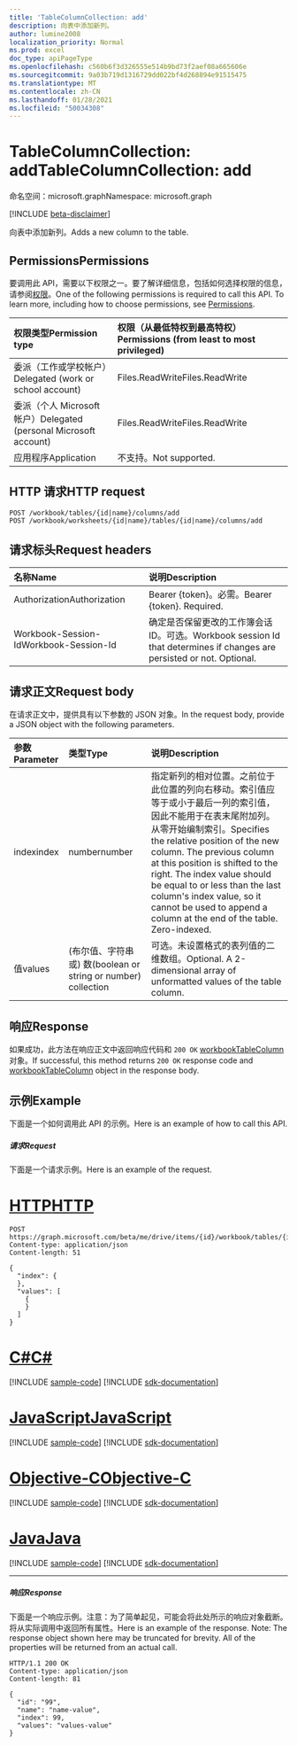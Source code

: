 ```yaml
---
title: 'TableColumnCollection: add'
description: 向表中添加新列。
author: lumine2008
localization_priority: Normal
ms.prod: excel
doc_type: apiPageType
ms.openlocfilehash: c560b6f3d326555e514b9bd73f2aef08a665606e
ms.sourcegitcommit: 9a03b719d1316729dd022bf4d268894e91515475
ms.translationtype: MT
ms.contentlocale: zh-CN
ms.lasthandoff: 01/28/2021
ms.locfileid: "50034308"
---
```

# <a name="tablecolumncollection-add"></a><span data-ttu-id="1460a-103">TableColumnCollection: add</span><span class="sxs-lookup"><span data-stu-id="1460a-103">TableColumnCollection: add</span></span>

<span data-ttu-id="1460a-104">命名空间：microsoft.graph</span><span class="sxs-lookup"><span data-stu-id="1460a-104">Namespace: microsoft.graph</span></span>

[!INCLUDE [beta-disclaimer](../../includes/beta-disclaimer.md)]

<span data-ttu-id="1460a-105">向表中添加新列。</span><span class="sxs-lookup"><span data-stu-id="1460a-105">Adds a new column to the table.</span></span>
## <a name="permissions"></a><span data-ttu-id="1460a-106">Permissions</span><span class="sxs-lookup"><span data-stu-id="1460a-106">Permissions</span></span>
<span data-ttu-id="1460a-p101">要调用此 API，需要以下权限之一。要了解详细信息，包括如何选择权限的信息，请参阅[权限](/graph/permissions-reference)。</span><span class="sxs-lookup"><span data-stu-id="1460a-p101">One of the following permissions is required to call this API. To learn more, including how to choose permissions, see [Permissions](/graph/permissions-reference).</span></span>

|<span data-ttu-id="1460a-109">权限类型</span><span class="sxs-lookup"><span data-stu-id="1460a-109">Permission type</span></span>      | <span data-ttu-id="1460a-110">权限（从最低特权到最高特权）</span><span class="sxs-lookup"><span data-stu-id="1460a-110">Permissions (from least to most privileged)</span></span>              |
|:--------------------|:---------------------------------------------------------|
|<span data-ttu-id="1460a-111">委派（工作或学校帐户）</span><span class="sxs-lookup"><span data-stu-id="1460a-111">Delegated (work or school account)</span></span> | <span data-ttu-id="1460a-112">Files.ReadWrite</span><span class="sxs-lookup"><span data-stu-id="1460a-112">Files.ReadWrite</span></span>    |
|<span data-ttu-id="1460a-113">委派（个人 Microsoft 帐户）</span><span class="sxs-lookup"><span data-stu-id="1460a-113">Delegated (personal Microsoft account)</span></span> | <span data-ttu-id="1460a-114">Files.ReadWrite</span><span class="sxs-lookup"><span data-stu-id="1460a-114">Files.ReadWrite</span></span>    |
|<span data-ttu-id="1460a-115">应用程序</span><span class="sxs-lookup"><span data-stu-id="1460a-115">Application</span></span> | <span data-ttu-id="1460a-116">不支持。</span><span class="sxs-lookup"><span data-stu-id="1460a-116">Not supported.</span></span> |

## <a name="http-request"></a><span data-ttu-id="1460a-117">HTTP 请求</span><span class="sxs-lookup"><span data-stu-id="1460a-117">HTTP request</span></span>
<!-- { "blockType": "ignored" } -->
```http
POST /workbook/tables/{id|name}/columns/add
POST /workbook/worksheets/{id|name}/tables/{id|name}/columns/add

```
## <a name="request-headers"></a><span data-ttu-id="1460a-118">请求标头</span><span class="sxs-lookup"><span data-stu-id="1460a-118">Request headers</span></span>
| <span data-ttu-id="1460a-119">名称</span><span class="sxs-lookup"><span data-stu-id="1460a-119">Name</span></span>       | <span data-ttu-id="1460a-120">说明</span><span class="sxs-lookup"><span data-stu-id="1460a-120">Description</span></span>|
|:---------------|:----------|
| <span data-ttu-id="1460a-121">Authorization</span><span class="sxs-lookup"><span data-stu-id="1460a-121">Authorization</span></span>  | <span data-ttu-id="1460a-p102">Bearer {token}。必需。</span><span class="sxs-lookup"><span data-stu-id="1460a-p102">Bearer {token}. Required.</span></span> |
| <span data-ttu-id="1460a-124">Workbook-Session-Id</span><span class="sxs-lookup"><span data-stu-id="1460a-124">Workbook-Session-Id</span></span>  | <span data-ttu-id="1460a-p103">确定是否保留更改的工作簿会话 ID。可选。</span><span class="sxs-lookup"><span data-stu-id="1460a-p103">Workbook session Id that determines if changes are persisted or not. Optional.</span></span>|

## <a name="request-body"></a><span data-ttu-id="1460a-127">请求正文</span><span class="sxs-lookup"><span data-stu-id="1460a-127">Request body</span></span>
<span data-ttu-id="1460a-128">在请求正文中，提供具有以下参数的 JSON 对象。</span><span class="sxs-lookup"><span data-stu-id="1460a-128">In the request body, provide a JSON object with the following parameters.</span></span>

| <span data-ttu-id="1460a-129">参数</span><span class="sxs-lookup"><span data-stu-id="1460a-129">Parameter</span></span>    | <span data-ttu-id="1460a-130">类型</span><span class="sxs-lookup"><span data-stu-id="1460a-130">Type</span></span>   |<span data-ttu-id="1460a-131">说明</span><span class="sxs-lookup"><span data-stu-id="1460a-131">Description</span></span>|
|:---------------|:--------|:----------|
|<span data-ttu-id="1460a-132">index</span><span class="sxs-lookup"><span data-stu-id="1460a-132">index</span></span>|<span data-ttu-id="1460a-133">number</span><span class="sxs-lookup"><span data-stu-id="1460a-133">number</span></span>|<span data-ttu-id="1460a-p104">指定新列的相对位置。之前位于此位置的列向右移动。索引值应等于或小于最后一列的索引值，因此不能用于在表末尾附加列。从零开始编制索引。</span><span class="sxs-lookup"><span data-stu-id="1460a-p104">Specifies the relative position of the new column. The previous column at this position is shifted to the right. The index value should be equal to or less than the last column's index value, so it cannot be used to append a column at the end of the table. Zero-indexed.</span></span>|
|<span data-ttu-id="1460a-138">值</span><span class="sxs-lookup"><span data-stu-id="1460a-138">values</span></span>|<span data-ttu-id="1460a-139"> (布尔值、字符串或) 数</span><span class="sxs-lookup"><span data-stu-id="1460a-139">(boolean or string or number) collection</span></span>|<span data-ttu-id="1460a-p105">可选。未设置格式的表列值的二维数组。</span><span class="sxs-lookup"><span data-stu-id="1460a-p105">Optional. A 2-dimensional array of unformatted values of the table column.</span></span>|

## <a name="response"></a><span data-ttu-id="1460a-142">响应</span><span class="sxs-lookup"><span data-stu-id="1460a-142">Response</span></span>

<span data-ttu-id="1460a-143">如果成功，此方法在响应正文中返回响应代码和 `200 OK` [workbookTableColumn](../resources/workbooktablecolumn.md) 对象。</span><span class="sxs-lookup"><span data-stu-id="1460a-143">If successful, this method returns `200 OK` response code and [workbookTableColumn](../resources/workbooktablecolumn.md) object in the response body.</span></span>

## <a name="example"></a><span data-ttu-id="1460a-144">示例</span><span class="sxs-lookup"><span data-stu-id="1460a-144">Example</span></span>
<span data-ttu-id="1460a-145">下面是一个如何调用此 API 的示例。</span><span class="sxs-lookup"><span data-stu-id="1460a-145">Here is an example of how to call this API.</span></span>
##### <a name="request"></a><span data-ttu-id="1460a-146">请求</span><span class="sxs-lookup"><span data-stu-id="1460a-146">Request</span></span>
<span data-ttu-id="1460a-147">下面是一个请求示例。</span><span class="sxs-lookup"><span data-stu-id="1460a-147">Here is an example of the request.</span></span>

# <a name="http"></a>[<span data-ttu-id="1460a-148">HTTP</span><span class="sxs-lookup"><span data-stu-id="1460a-148">HTTP</span></span>](#tab/http)
<!-- {
  "blockType": "request",
  "name": "tablecolumncollection_add"
}-->
```http
POST https://graph.microsoft.com/beta/me/drive/items/{id}/workbook/tables/{id|name}/columns/add
Content-type: application/json
Content-length: 51

{
  "index": {
  },
  "values": [
    {
    }
  ]
}
```
# <a name="c"></a>[<span data-ttu-id="1460a-149">C#</span><span class="sxs-lookup"><span data-stu-id="1460a-149">C#</span></span>](#tab/csharp)
[!INCLUDE [sample-code](../includes/snippets/csharp/tablecolumncollection-add-csharp-snippets.md)]
[!INCLUDE [sdk-documentation](../includes/snippets/snippets-sdk-documentation-link.md)]

# <a name="javascript"></a>[<span data-ttu-id="1460a-150">JavaScript</span><span class="sxs-lookup"><span data-stu-id="1460a-150">JavaScript</span></span>](#tab/javascript)
[!INCLUDE [sample-code](../includes/snippets/javascript/tablecolumncollection-add-javascript-snippets.md)]
[!INCLUDE [sdk-documentation](../includes/snippets/snippets-sdk-documentation-link.md)]

# <a name="objective-c"></a>[<span data-ttu-id="1460a-151">Objective-C</span><span class="sxs-lookup"><span data-stu-id="1460a-151">Objective-C</span></span>](#tab/objc)
[!INCLUDE [sample-code](../includes/snippets/objc/tablecolumncollection-add-objc-snippets.md)]
[!INCLUDE [sdk-documentation](../includes/snippets/snippets-sdk-documentation-link.md)]

# <a name="java"></a>[<span data-ttu-id="1460a-152">Java</span><span class="sxs-lookup"><span data-stu-id="1460a-152">Java</span></span>](#tab/java)
[!INCLUDE [sample-code](../includes/snippets/java/tablecolumncollection-add-java-snippets.md)]
[!INCLUDE [sdk-documentation](../includes/snippets/snippets-sdk-documentation-link.md)]

---


##### <a name="response"></a><span data-ttu-id="1460a-153">响应</span><span class="sxs-lookup"><span data-stu-id="1460a-153">Response</span></span>
<span data-ttu-id="1460a-p106">下面是一个响应示例。注意：为了简单起见，可能会将此处所示的响应对象截断。将从实际调用中返回所有属性。</span><span class="sxs-lookup"><span data-stu-id="1460a-p106">Here is an example of the response. Note: The response object shown here may be truncated for brevity. All of the properties will be returned from an actual call.</span></span>
<!-- {
  "blockType": "response",
  "truncated": true,
  "@odata.type": "microsoft.graph.workbookTableColumn"
} -->
```http
HTTP/1.1 200 OK
Content-type: application/json
Content-length: 81

{
  "id": "99",
  "name": "name-value",
  "index": 99,
  "values": "values-value"
}
```

<!-- uuid: 8fcb5dbc-d5aa-4681-8e31-b001d5168d79
2015-10-25 14:57:30 UTC -->
<!--
{
  "type": "#page.annotation",
  "description": "TableColumnCollection: add",
  "keywords": "",
  "section": "documentation",
  "tocPath": "",
  "suppressions": [
  ]
}
-->


